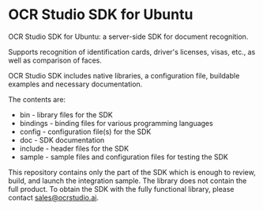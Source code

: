 OCR Studio SDK for Ubuntu
==========================

OCR Studio SDK for Ubuntu: a server-side SDK for document recognition.

Supports recognition of identification cards, driver's licenses, visas, etc., as well as comparison of faces. 

OCR Studio SDK includes native libraries, a configuration file, buildable examples and necessary documentation.

The contents are:

* bin - library files for the SDK
* bindings - binding files for various programming languages
* config - configuration file(s) for the SDK
* doc - SDK documentation
* include - header files for the SDK
* sample - sample files and configuration files for testing the SDK

This repository contains only the part of the SDK which is enough to review, build, and launch the integration sample. The library does not contain the full product. To obtain the SDK with the fully functional library, please contact sales@ocrstudio.ai.

